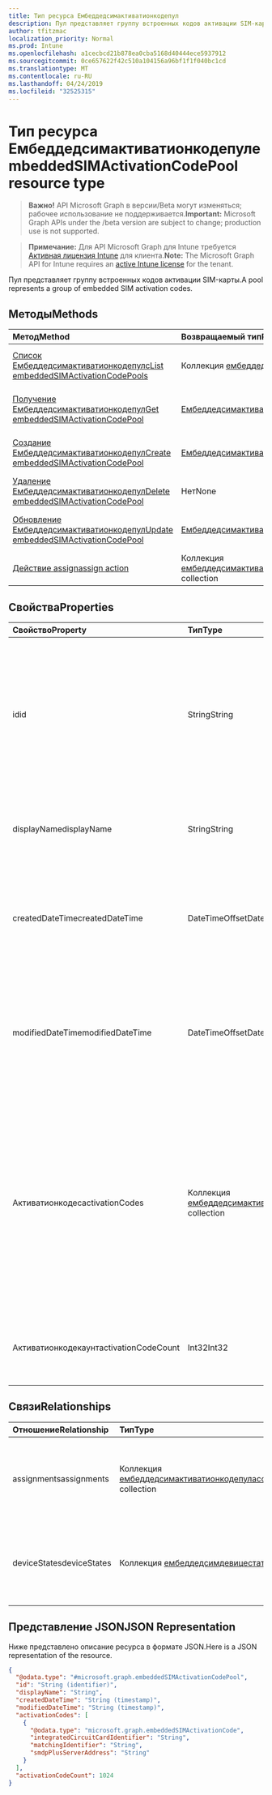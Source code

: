 ```yaml
---
title: Тип ресурса Ембеддедсимактиватионкодепул
description: Пул представляет группу встроенных кодов активации SIM-карты.
author: tfitzmac
localization_priority: Normal
ms.prod: Intune
ms.openlocfilehash: a1cecbcd21b878ea0cba5168d40444ece5937912
ms.sourcegitcommit: 0ce657622f42c510a104156a96bf1f1f040bc1cd
ms.translationtype: MT
ms.contentlocale: ru-RU
ms.lasthandoff: 04/24/2019
ms.locfileid: "32525315"
---
```

# <a name="embeddedsimactivationcodepool-resource-type"></a><span data-ttu-id="6069f-103">Тип ресурса Ембеддедсимактиватионкодепул</span><span class="sxs-lookup"><span data-stu-id="6069f-103">embeddedSIMActivationCodePool resource type</span></span>

> <span data-ttu-id="6069f-104">**Важно!** API Microsoft Graph в версии/Beta могут изменяться; рабочее использование не поддерживается.</span><span class="sxs-lookup"><span data-stu-id="6069f-104">**Important:** Microsoft Graph APIs under the /beta version are subject to change; production use is not supported.</span></span>

> <span data-ttu-id="6069f-105">**Примечание:** Для API Microsoft Graph для Intune требуется [Активная лицензия Intune](https://go.microsoft.com/fwlink/?linkid=839381) для клиента.</span><span class="sxs-lookup"><span data-stu-id="6069f-105">**Note:** The Microsoft Graph API for Intune requires an [active Intune license](https://go.microsoft.com/fwlink/?linkid=839381) for the tenant.</span></span>

<span data-ttu-id="6069f-106">Пул представляет группу встроенных кодов активации SIM-карты.</span><span class="sxs-lookup"><span data-stu-id="6069f-106">A pool represents a group of embedded SIM activation codes.</span></span>

## <a name="methods"></a><span data-ttu-id="6069f-107">Методы</span><span class="sxs-lookup"><span data-stu-id="6069f-107">Methods</span></span>
|<span data-ttu-id="6069f-108">Метод</span><span class="sxs-lookup"><span data-stu-id="6069f-108">Method</span></span>|<span data-ttu-id="6069f-109">Возвращаемый тип</span><span class="sxs-lookup"><span data-stu-id="6069f-109">Return Type</span></span>|<span data-ttu-id="6069f-110">Описание</span><span class="sxs-lookup"><span data-stu-id="6069f-110">Description</span></span>|
|:---|:---|:---|
|[<span data-ttu-id="6069f-111">Список Ембеддедсимактиватионкодепулс</span><span class="sxs-lookup"><span data-stu-id="6069f-111">List embeddedSIMActivationCodePools</span></span>](../api/intune-esim-embeddedsimactivationcodepool-list.md)|<span data-ttu-id="6069f-112">Коллекция [ембеддедсимактиватионкодепул](../resources/intune-esim-embeddedsimactivationcodepool.md)</span><span class="sxs-lookup"><span data-stu-id="6069f-112">[embeddedSIMActivationCodePool](../resources/intune-esim-embeddedsimactivationcodepool.md) collection</span></span>|<span data-ttu-id="6069f-113">Список свойств и связей объектов [ембеддедсимактиватионкодепул](../resources/intune-esim-embeddedsimactivationcodepool.md) .</span><span class="sxs-lookup"><span data-stu-id="6069f-113">List properties and relationships of the [embeddedSIMActivationCodePool](../resources/intune-esim-embeddedsimactivationcodepool.md) objects.</span></span>|
|[<span data-ttu-id="6069f-114">Получение Ембеддедсимактиватионкодепул</span><span class="sxs-lookup"><span data-stu-id="6069f-114">Get embeddedSIMActivationCodePool</span></span>](../api/intune-esim-embeddedsimactivationcodepool-get.md)|[<span data-ttu-id="6069f-115">Ембеддедсимактиватионкодепул</span><span class="sxs-lookup"><span data-stu-id="6069f-115">embeddedSIMActivationCodePool</span></span>](../resources/intune-esim-embeddedsimactivationcodepool.md)|<span data-ttu-id="6069f-116">Чтение свойств и связей объекта [ембеддедсимактиватионкодепул](../resources/intune-esim-embeddedsimactivationcodepool.md) .</span><span class="sxs-lookup"><span data-stu-id="6069f-116">Read properties and relationships of the [embeddedSIMActivationCodePool](../resources/intune-esim-embeddedsimactivationcodepool.md) object.</span></span>|
|[<span data-ttu-id="6069f-117">Создание Ембеддедсимактиватионкодепул</span><span class="sxs-lookup"><span data-stu-id="6069f-117">Create embeddedSIMActivationCodePool</span></span>](../api/intune-esim-embeddedsimactivationcodepool-create.md)|[<span data-ttu-id="6069f-118">Ембеддедсимактиватионкодепул</span><span class="sxs-lookup"><span data-stu-id="6069f-118">embeddedSIMActivationCodePool</span></span>](../resources/intune-esim-embeddedsimactivationcodepool.md)|<span data-ttu-id="6069f-119">Создание нового объекта [ембеддедсимактиватионкодепул](../resources/intune-esim-embeddedsimactivationcodepool.md) .</span><span class="sxs-lookup"><span data-stu-id="6069f-119">Create a new [embeddedSIMActivationCodePool](../resources/intune-esim-embeddedsimactivationcodepool.md) object.</span></span>|
|[<span data-ttu-id="6069f-120">Удаление Ембеддедсимактиватионкодепул</span><span class="sxs-lookup"><span data-stu-id="6069f-120">Delete embeddedSIMActivationCodePool</span></span>](../api/intune-esim-embeddedsimactivationcodepool-delete.md)|<span data-ttu-id="6069f-121">Нет</span><span class="sxs-lookup"><span data-stu-id="6069f-121">None</span></span>|<span data-ttu-id="6069f-122">Удаляет объект [ембеддедсимактиватионкодепул](../resources/intune-esim-embeddedsimactivationcodepool.md).</span><span class="sxs-lookup"><span data-stu-id="6069f-122">Deletes a [embeddedSIMActivationCodePool](../resources/intune-esim-embeddedsimactivationcodepool.md).</span></span>|
|[<span data-ttu-id="6069f-123">Обновление Ембеддедсимактиватионкодепул</span><span class="sxs-lookup"><span data-stu-id="6069f-123">Update embeddedSIMActivationCodePool</span></span>](../api/intune-esim-embeddedsimactivationcodepool-update.md)|[<span data-ttu-id="6069f-124">Ембеддедсимактиватионкодепул</span><span class="sxs-lookup"><span data-stu-id="6069f-124">embeddedSIMActivationCodePool</span></span>](../resources/intune-esim-embeddedsimactivationcodepool.md)|<span data-ttu-id="6069f-125">Обновление свойств объекта [ембеддедсимактиватионкодепул](../resources/intune-esim-embeddedsimactivationcodepool.md) .</span><span class="sxs-lookup"><span data-stu-id="6069f-125">Update the properties of a [embeddedSIMActivationCodePool](../resources/intune-esim-embeddedsimactivationcodepool.md) object.</span></span>|
|[<span data-ttu-id="6069f-126">Действие assign</span><span class="sxs-lookup"><span data-stu-id="6069f-126">assign action</span></span>](../api/intune-esim-embeddedsimactivationcodepool-assign.md)|<span data-ttu-id="6069f-127">Коллекция [ембеддедсимактиватионкодепулассигнмент](../resources/intune-esim-embeddedsimactivationcodepoolassignment.md)</span><span class="sxs-lookup"><span data-stu-id="6069f-127">[embeddedSIMActivationCodePoolAssignment](../resources/intune-esim-embeddedsimactivationcodepoolassignment.md) collection</span></span>|<span data-ttu-id="6069f-128">Н/Д</span><span class="sxs-lookup"><span data-stu-id="6069f-128">Not yet documented</span></span>|

## <a name="properties"></a><span data-ttu-id="6069f-129">Свойства</span><span class="sxs-lookup"><span data-stu-id="6069f-129">Properties</span></span>
|<span data-ttu-id="6069f-130">Свойство</span><span class="sxs-lookup"><span data-stu-id="6069f-130">Property</span></span>|<span data-ttu-id="6069f-131">Тип</span><span class="sxs-lookup"><span data-stu-id="6069f-131">Type</span></span>|<span data-ttu-id="6069f-132">Описание</span><span class="sxs-lookup"><span data-stu-id="6069f-132">Description</span></span>|
|:---|:---|:---|
|<span data-ttu-id="6069f-133">id</span><span class="sxs-lookup"><span data-stu-id="6069f-133">id</span></span>|<span data-ttu-id="6069f-134">String</span><span class="sxs-lookup"><span data-stu-id="6069f-134">String</span></span>|<span data-ttu-id="6069f-135">Уникальный идентификатор для встроенного пула кода активации SIM-карты.</span><span class="sxs-lookup"><span data-stu-id="6069f-135">Unique identifier for the embedded SIM activation code pool.</span></span> <span data-ttu-id="6069f-136">Созданное системой значение, назначаемое при создании.</span><span class="sxs-lookup"><span data-stu-id="6069f-136">System generated value assigned when created.</span></span>|
|<span data-ttu-id="6069f-137">displayName</span><span class="sxs-lookup"><span data-stu-id="6069f-137">displayName</span></span>|<span data-ttu-id="6069f-138">String</span><span class="sxs-lookup"><span data-stu-id="6069f-138">String</span></span>|<span data-ttu-id="6069f-139">Имя администратора внедренного пула кода активации SIM-карты.</span><span class="sxs-lookup"><span data-stu-id="6069f-139">The admin defined name of the embedded SIM activation code pool.</span></span>|
|<span data-ttu-id="6069f-140">createdDateTime</span><span class="sxs-lookup"><span data-stu-id="6069f-140">createdDateTime</span></span>|<span data-ttu-id="6069f-141">DateTimeOffset</span><span class="sxs-lookup"><span data-stu-id="6069f-141">DateTimeOffset</span></span>|<span data-ttu-id="6069f-142">Время создания внедренного пула кода активации SIM-карты.</span><span class="sxs-lookup"><span data-stu-id="6069f-142">The time the embedded SIM activation code pool was created.</span></span> <span data-ttu-id="6069f-143">Созданная сторона службы.</span><span class="sxs-lookup"><span data-stu-id="6069f-143">Generated service side.</span></span>|
|<span data-ttu-id="6069f-144">modifiedDateTime</span><span class="sxs-lookup"><span data-stu-id="6069f-144">modifiedDateTime</span></span>|<span data-ttu-id="6069f-145">DateTimeOffset</span><span class="sxs-lookup"><span data-stu-id="6069f-145">DateTimeOffset</span></span>|<span data-ttu-id="6069f-146">Время последнего изменения пула кода активации внедренной SIM-карты.</span><span class="sxs-lookup"><span data-stu-id="6069f-146">The time the embedded SIM activation code pool was last modified.</span></span> <span data-ttu-id="6069f-147">Обновленная сторона службы.</span><span class="sxs-lookup"><span data-stu-id="6069f-147">Updated service side.</span></span>|
|<span data-ttu-id="6069f-148">Активатионкодес</span><span class="sxs-lookup"><span data-stu-id="6069f-148">activationCodes</span></span>|<span data-ttu-id="6069f-149">Коллекция [ембеддедсимактиватионкоде](../resources/intune-esim-embeddedsimactivationcode.md)</span><span class="sxs-lookup"><span data-stu-id="6069f-149">[embeddedSIMActivationCode](../resources/intune-esim-embeddedsimactivationcode.md) collection</span></span>|<span data-ttu-id="6069f-150">Коды активации, принадлежащие этому пулу.</span><span class="sxs-lookup"><span data-stu-id="6069f-150">The activation codes which belong to this pool.</span></span> <span data-ttu-id="6069f-151">Это свойство навигации используется для публикации кодов активации в Intune, но не может использоваться для считывания кодов активации из Intune.</span><span class="sxs-lookup"><span data-stu-id="6069f-151">This navigation property is used to post activation codes to Intune but cannot be used to read activation codes from Intune.</span></span>|
|<span data-ttu-id="6069f-152">Активатионкодекаунт</span><span class="sxs-lookup"><span data-stu-id="6069f-152">activationCodeCount</span></span>|<span data-ttu-id="6069f-153">Int32</span><span class="sxs-lookup"><span data-stu-id="6069f-153">Int32</span></span>|<span data-ttu-id="6069f-154">Общее количество кодов активации, относящихся к этому пулу.</span><span class="sxs-lookup"><span data-stu-id="6069f-154">The total count of activation codes which belong to this pool.</span></span>|

## <a name="relationships"></a><span data-ttu-id="6069f-155">Связи</span><span class="sxs-lookup"><span data-stu-id="6069f-155">Relationships</span></span>
|<span data-ttu-id="6069f-156">Отношение</span><span class="sxs-lookup"><span data-stu-id="6069f-156">Relationship</span></span>|<span data-ttu-id="6069f-157">Тип</span><span class="sxs-lookup"><span data-stu-id="6069f-157">Type</span></span>|<span data-ttu-id="6069f-158">Описание</span><span class="sxs-lookup"><span data-stu-id="6069f-158">Description</span></span>|
|:---|:---|:---|
|<span data-ttu-id="6069f-159">assignments</span><span class="sxs-lookup"><span data-stu-id="6069f-159">assignments</span></span>|<span data-ttu-id="6069f-160">Коллекция [ембеддедсимактиватионкодепулассигнмент](../resources/intune-esim-embeddedsimactivationcodepoolassignment.md)</span><span class="sxs-lookup"><span data-stu-id="6069f-160">[embeddedSIMActivationCodePoolAssignment](../resources/intune-esim-embeddedsimactivationcodepoolassignment.md) collection</span></span>|<span data-ttu-id="6069f-161">Навигационное свойство в список целевых объектов, которым назначен этот пул.</span><span class="sxs-lookup"><span data-stu-id="6069f-161">Navigational property to a list of targets to which this pool is assigned.</span></span>|
|<span data-ttu-id="6069f-162">deviceStates</span><span class="sxs-lookup"><span data-stu-id="6069f-162">deviceStates</span></span>|<span data-ttu-id="6069f-163">Коллекция [ембеддедсимдевицестате](../resources/intune-esim-embeddedsimdevicestate.md)</span><span class="sxs-lookup"><span data-stu-id="6069f-163">[embeddedSIMDeviceState](../resources/intune-esim-embeddedsimdevicestate.md) collection</span></span>|<span data-ttu-id="6069f-164">Свойство навигации для списка состояний устройств для этого пула.</span><span class="sxs-lookup"><span data-stu-id="6069f-164">Navigational property to a list of device states for this pool.</span></span>|

## <a name="json-representation"></a><span data-ttu-id="6069f-165">Представление JSON</span><span class="sxs-lookup"><span data-stu-id="6069f-165">JSON Representation</span></span>
<span data-ttu-id="6069f-166">Ниже представлено описание ресурса в формате JSON.</span><span class="sxs-lookup"><span data-stu-id="6069f-166">Here is a JSON representation of the resource.</span></span>
<!-- {
  "blockType": "resource",
  "keyProperty": "id",
  "@odata.type": "microsoft.graph.embeddedSIMActivationCodePool"
}
-->
``` json
{
  "@odata.type": "#microsoft.graph.embeddedSIMActivationCodePool",
  "id": "String (identifier)",
  "displayName": "String",
  "createdDateTime": "String (timestamp)",
  "modifiedDateTime": "String (timestamp)",
  "activationCodes": [
    {
      "@odata.type": "microsoft.graph.embeddedSIMActivationCode",
      "integratedCircuitCardIdentifier": "String",
      "matchingIdentifier": "String",
      "smdpPlusServerAddress": "String"
    }
  ],
  "activationCodeCount": 1024
}
```





